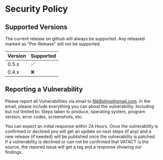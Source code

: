 # Security Policy

## Supported Versions
The current release on github will always be supported. Any released marked as "Pre-Release" will not be supported.

| Version | Supported          |
| ------- | ------------------ |
| 0.5.x   | :white_check_mark: |
| 0.4.x   | :x:                |

## Reporting a Vulnerability

Please report all Vulnerabilities via email to NikBoling@gmail.com. In the email, please include everything you can about the vulnerability. Including but not limited to: Steps taken to produce, operating system, program version, error codes, screenshots, etc. 

You can expect an initial response within 24 Hours. Once the vulnerability is confirmed or declined you will get an update on next steps (if any) and a new release (if needed) will be published once the vulnerability is patched.
If a vulnerability is declined or can not be confirmed that VATACT is the source, the repored issue will get a tag and a response showing our findings.

